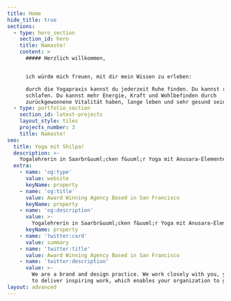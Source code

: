 ```yaml
---
title: Home
hide_title: true
sections:
  - type: hero_section
    section_id: hero
    title: Namaste!
    content: >
      ##### Herzlich willkommen,


      ich würde mich freuen, mit dir mein Wissen zu erleben:

      durch die Yogapraxis kannst du jederzeit Ruhe finden. Du kannst ruhig
      schlafen. Du kannst mehr Energie, Kraft und Wohlbefinden durch
      zurückgewonnene Vitalität haben, lange leben und sehr gesund sein.
  - type: portfolio_section
    section_id: latest-projects
    layout_style: tiles
    projects_number: 3
    title: Namaste!
seo:
  title: Yoga mit Shilpa!
  description: >-
    Yogalehrerin in Saarbr&uuml;cken f&uuml;r Yoga mit Anusara-Elementen, Hormonyoga, Yogatherapie. Gewinne durch Yoga an Ruhe, Kraft und Wohlbefinden.
  extra:
    - name: 'og:type'
      value: website
      keyName: property
    - name: 'og:title'
      value: Award Winning Agency Based in San Francisco
      keyName: property
    - name: 'og:description'
      value: >-
        Yogalehrerin in Saarbr&uuml;cken f&uuml;r Yoga mit Anusara-Elementen, Hormonyoga, Yogatherapie. Gewinne durch Yoga an Ruhe, Kraft und Wohlbefinden.
      keyName: property
    - name: 'twitter:card'
      value: summary
    - name: 'twitter:title'
      value: Award Winning Agency Based in San Francisco
    - name: 'twitter:description'
      value: >-
        We are a brand and design practice. We work closely with you, your team
        to deliver inspiring work, which enables your organization to grow.
layout: advanced
---
```

